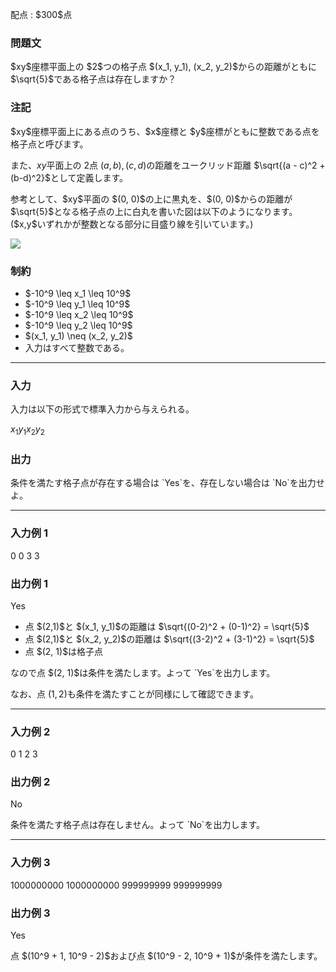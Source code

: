 
<div>

<span>

<span>

<p>
配点 : $300$点
</p>

<div>

<section>

### **問題文**

<p>
$xy$座標平面上の $2$つの格子点 $(x_1, y_1), (x_2, y_2)$からの距離がともに $\sqrt{5}$である格子点は存在しますか？
</p>

</section>

</div>

<div>

<section>

### **注記**

<p>
$xy$座標平面上にある点のうち、$x$座標と $y$座標がともに整数である点を格子点と呼びます。

また、$xy$平面上の $2$点 $(a, b), (c, d)$の距離をユークリッド距離 $\sqrt{(a - c)^2 + (b-d)^2}$として定義します。
</p>

<p>
参考として、$xy$平面の $(0, 0)$の上に黒丸を、$(0, 0)$からの距離が $\sqrt{5}$となる格子点の上に白丸を書いた図は以下のようになります。($x,y$いずれかが整数となる部分に目盛り線を引いています。)
</p>

<p>

<img src="https://img.atcoder.jp/ghi/2bee701e93a6a0298f73121b85a03f46.jpg">

</img>

</p>

</section>

</div>

<div>

<section>

### **制約**

<ul>

<li>
$-10^9 \leq x_1 \leq 10^9$
</li>

<li>
$-10^9 \leq y_1 \leq 10^9$
</li>

<li>
$-10^9 \leq x_2 \leq 10^9$
</li>

<li>
$-10^9 \leq y_2 \leq 10^9$
</li>

<li>
$(x_1, y_1) \neq (x_2, y_2)$
</li>

<li>
入力はすべて整数である。
</li>

</ul>

</section>

</div>

---

<div>

<div>

<section>

### **入力**

<p>
入力は以下の形式で標準入力から与えられる。
</p>

<div>

$x_1$$y_1$$x_2$$y_2$
</div>

</section>

</div>

<div>

<section>

### **出力**

<p>
条件を満たす格子点が存在する場合は `Yes`を、存在しない場合は `No`を出力せよ。
</p>

</section>

</div>

</div>

---

<div>

<section>

### **入力例 1**

<div>

0 0 3 3

</div>

</section>

</div>

<div>

<section>

### **出力例 1**

<div>

Yes

</div>

<ul>

<li>
点 $(2,1)$と $(x_1, y_1)$の距離は $\sqrt{(0-2)^2 + (0-1)^2} = \sqrt{5}$
</li>

<li>
点 $(2,1)$と $(x_2, y_2)$の距離は $\sqrt{(3-2)^2 + (3-1)^2} = \sqrt{5}$
</li>

<li>
点 $(2, 1)$は格子点
</li>

</ul>

<p>
なので点 $(2, 1)$は条件を満たします。よって `Yes`を出力します。

なお、点 $(1, 2)$も条件を満たすことが同様にして確認できます。
</p>

</section>

</div>

---

<div>

<section>

### **入力例 2**

<div>

0 1 2 3

</div>

</section>

</div>

<div>

<section>

### **出力例 2**

<div>

No

</div>

<p>
条件を満たす格子点は存在しません。よって `No`を出力します。
</p>

</section>

</div>

---

<div>

<section>

### **入力例 3**

<div>

1000000000 1000000000 999999999 999999999

</div>

</section>

</div>

<div>

<section>

### **出力例 3**

<div>

Yes

</div>

<p>
点 $(10^9 + 1, 10^9 - 2)$および点 $(10^9 - 2, 10^9 + 1)$が条件を満たします。
</p>

</section>

</div>

</span>

</span>

</div>
